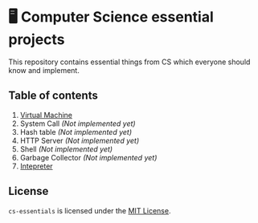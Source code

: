# :desktop_computer: Computer Science essential projects
This repository contains essential things from CS which everyone should know and implement.

## Table of contents 
1. [Virtual Machine](/virtual-machine)
1. System Call *(Not implemented yet)*
1. Hash table *(Not implemented yet)*
1. HTTP Server *(Not implemented yet)*
1. Shell *(Not implemented yet)*
1. Garbage Collector *(Not implemented yet)*
1. [Intepreter](/interpreter)

## License
`cs-essentials` is licensed under the [MIT License](/LICENSE).
